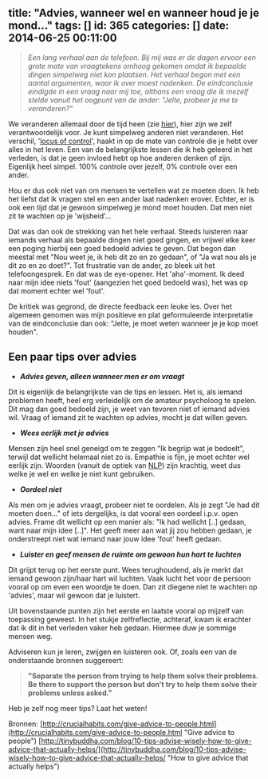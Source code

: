 title: "Advies, wanneer wel en wanneer houd je je mond..."
tags: []
id: 365
categories: []
date: 2014-06-25 00:11:00
---
> _Een lang verhaal aan de telefoon. Bij mij was er de dagen ervoor een grote mate van vraagtekens omhoog gekomen omdat ik bepaalde dingen simpelweg niet kon plaatsen. Het verhaal begon met een aantal argumenten, waar ik over moest nadenken. De eindconclusie eindigde in een vraag naar mij toe, althans een vraag die ik mezelf stelde vanuit het oogpunt van de ander: "Jelte, probeer je me te veranderen?"_

<!--more-->

We veranderen allemaal door de tijd heen (zie [hier](http://jeltelagendijk.nl/2014/06/veranderingen/ "Veranderingen")), hier zijn we zelf verantwoordelijk voor. Je kunt simpelweg anderen niet veranderen. Het verschil, '[locus of control](http://en.wikipedia.org/wiki/Locus_of_control)', haakt in op de mate van controle die je hebt over alles in het leven. Een van de belangrijkste lessen die ik heb geleerd in het verleden, is dat je geen invloed hebt op hoe anderen denken of zijn. Eigenlijk heel simpel. 100% controle over jezelf, 0% controle over een ander.

Hou er dus ook niet van om mensen te vertellen wat ze moeten doen. Ik heb het liefst dat ik vragen stel en een ander laat nadenken erover. Echter, er is ook een tijd dat je gewoon simpelweg je mond moet houden. Dat men niet zit te wachten op je 'wijsheid'...

Dat was dan ook de strekking van het hele verhaal. Steeds luisteren naar iemands verhaal als bepaalde dingen niet goed gingen, en vrijwel elke keer een poging hierbij een goed bedoeld advies te geven. Dat begon dan meestal met "Nou weet je, ik heb dit zo en zo gedaan", of "Ja wat nou als je dit zo en zo doet?". Tot frustratie van de ander, zo bleek uit het telefoongesprek. En dat was de eye-opener. Het 'aha'-moment. Ik deed naar mijn idee niets 'fout' (aangezien het goed bedoeld was), het was op dat moment echter wel 'fout'.

De kritiek was gegrond, de directe feedback een leuke les. Over het algemeen genomen was mijn positieve en plat geformuleerde interpretatie van de eindconclusie dan ook: "Jelte, je moet weten wanneer je je kop moet houden".

## Een paar tips over advies

*   _**Advies geven, alleen wanneer men er om vraagt**_

Dit is eigenlijk de belangrijkste van de tips en lessen. Het is, als iemand problemen heeft, heel erg verleidelijk om de amateur psycholoog te spelen. Dit mag dan goed bedoeld zijn, je weet van tevoren niet of iemand advies wil. Vraag of iemand zit te wachten op advies, mocht je dat willen geven.

*   _**Wees eerlijk met je advies**_

Mensen zijn heel snel geneigd om te zeggen "Ik begrijp wat je bedoelt", terwijl dat wellicht helemaal niet zo is. Empathie is fijn, je moet echter wel eerlijk zijn. Woorden (vanuit de optiek van [NLP](http://nl.wikipedia.org/wiki/Neurolingu%C3%AFstisch_programmeren "NLP on Wikipedia")) zijn krachtig, weet dus welke je wel en welke je niet kunt gebruiken.

*   _**Oordeel niet**_

Als men om je advies vraagt, probeer niet te oordelen. Als je zegt "Je had dit moeten doen..." of iets dergelijks, is dat vooral een oordeel i.p.v. open advies. Frame dit wellicht op een manier als: "Ik had wellicht [..] gedaan, want naar mijn idee [..]". Het geeft meer aan wat jij zou hebben gedaan, je onderstreept niet wat iemand naar jouw idee 'fout' heeft gedaan.

*   **_Luister en geef mensen de ruimte om gewoon hun hart te luchten_**

Dit grijpt terug op het eerste punt. Wees terughoudend, als je merkt dat iemand gewoon zijn/haar hart wil luchten. Vaak lucht het voor de persoon vooral op om even een woordje te doen. Dan zit diegene niet te wachten op 'advies', maar wil gewoon dat je luistert.


Uit bovenstaande punten zijn het eerste en laatste vooral op mijzelf van toepassing geweest. In het stukje zelfreflectie, achteraf, kwam ik erachter dat ik dit in het verleden vaker heb gedaan. Hiermee duw je sommige mensen weg.

Adviseren kun je leren, zwijgen en luisteren ook. Of, zoals een van de onderstaande bronnen suggereert:

> **"Separate the person from trying to help them solve their problems. Be there to support the person but don’t try to help them solve their problems unless asked."**

Heb je zelf nog meer tips? Laat het weten!

Bronnen:
[http://crucialhabits.com/give-advice-to-people.html](http://crucialhabits.com/give-advice-to-people.html "Give advice to people")
[http://tinybuddha.com/blog/10-tips-advise-wisely-how-to-give-advice-that-actually-helps/](http://tinybuddha.com/blog/10-tips-advise-wisely-how-to-give-advice-that-actually-helps/ "How to give advice that actually helps")